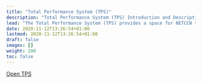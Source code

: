 ```yaml
---
title: "Total Performance System (TPS)"
description: "Total Performance System (TPS) Introduction and Description"
lead: "The Total Performance System (TPS) provides a space for NETCCN team members and stakeholders to review key metrics and manage projects, ideas, and lessons learned to advance disaster medicine using an approach proven in other military and homeland security contexts."
date: 2020-11-12T13:26:54+01:00
lastmod: 2020-11-12T13:26:54+01:00
draft: false
images: []
weight: 200
toc: false
---
```


<a class="btn btn-primary btn-lg px-4 mb-2" href="https://tla.ops1.com" target="tps" role="button">Open TPS</a>

